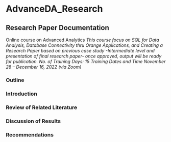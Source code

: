 # AdvanceDA_Research

## Research Paper Documentation
Online course on Advanced Analytics
*This course focus on SQL for Data Analysis, Database Connectivity thru
Orange Applications, and Creating a Research Paper based on previous case
study -Intermediate level and presentation of final research paper- once approved,
output will be ready for publication.
No. of Training Days: 15
Training Dates and Time November 28 – December 16, 2022 (via Zoom)*

### Outline
### Introduction
### Review of Related Literature
### Discussion of Results
### Recommendations
